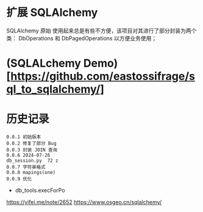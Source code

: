 # 扩展 SQLAlchemy

SQLAlchemy 原始 使用起来总是有些不方便，该项目对其进行了部分封装为两个类：
DbOperations 和 DbPagedOperations 以方便业务使用；

# (SQLALchemy Demo)[https://github.com/eastossifrage/sql_to_sqlalchemy/]

# 历史记录

```
0.0.1 初始版本
0.0.2 修复了部分 Bug
0.0.3 封装 JOIN 查询
0.0.6 2024-07-26
db_session.py  72 z
0.0.7 字符串格式
0.0.8 mapings(one)
0.0.9 优化
```

- db_tools.execForPo

https://yifei.me/note/2652
https://www.osgeo.cn/sqlalchemy/
